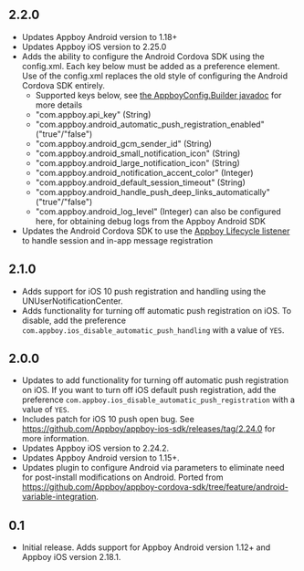 ## 2.2.0
- Updates Appboy Android version to 1.18+
- Updates Appboy iOS version to 2.25.0
- Adds the ability to configure the Android Cordova SDK using the config.xml. Each key below must be added as a preference element. Use of the config.xml replaces the old style of configuring the Android Cordova SDK entirely.
    - Supported keys below, see [the AppboyConfig.Builder javadoc](http://appboy.github.io/appboy-android-sdk/javadocs/com/appboy/configuration/AppboyConfig.Builder.html) for more details 
    - "com.appboy.api_key" (String)
    - "com.appboy.android_automatic_push_registration_enabled" ("true"/"false")
    - "com.appboy.android_gcm_sender_id" (String)
    - "com.appboy.android_small_notification_icon" (String)
    - "com.appboy.android_large_notification_icon" (String)
    - "com.appboy.android_notification_accent_color" (Integer)
    - "com.appboy.android_default_session_timeout" (String)
    - "com.appboy.android_handle_push_deep_links_automatically" ("true"/"false")
    - "com.appboy.android_log_level" (Integer) can also be configured here, for obtaining debug logs from the Appboy Android SDK
- Updates the Android Cordova SDK to use the [Appboy Lifecycle listener](http://appboy.github.io/appboy-android-sdk/javadocs/com/appboy/AppboyLifecycleCallbackListener.html) to handle session and in-app message registration

## 2.1.0
- Adds support for iOS 10 push registration and handling using the UNUserNotificationCenter.
- Adds functionality for turning off automatic push registration on iOS. To disable, add the preference `com.appboy.ios_disable_automatic_push_handling` with a value of `YES`.

## 2.0.0
- Updates to add functionality for turning off automatic push registration on iOS.  If you want to turn off iOS default push registration, add the preference `com.appboy.ios_disable_automatic_push_registration` with a value of `YES`.
- Includes patch for iOS 10 push open bug.  See https://github.com/Appboy/appboy-ios-sdk/releases/tag/2.24.0 for more information.
- Updates Appboy iOS version to 2.24.2.
- Updates Appboy Android version to 1.15+.
- Updates plugin to configure Android via parameters to eliminate need for post-install modifications on Android. Ported from https://github.com/Appboy/appboy-cordova-sdk/tree/feature/android-variable-integration.

## 0.1
- Initial release. Adds support for Appboy Android version 1.12+ and Appboy iOS version 2.18.1.
